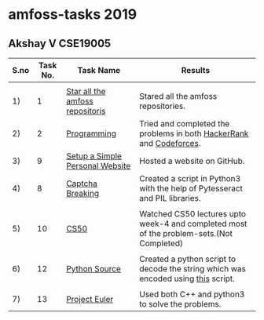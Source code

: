 #      amfoss-tasks 2019 

## Akshay V CSE19005

 
| **S.no** |   **Task No.**    | **Task Name**             | **Results** |
| ---- | ----------- | --------------------- | ------- |
|      |             |                       |         |
| 1)  |  1          | [Star all the amfoss repositoris](/task-1)           |  Stared all the amfoss repositories. |
| 2)  |  2          | [Programming](/task-2) | Tried and completed the problems in both [HackerRank](/task-2/HackerRank) and [Codeforces](/task-2/Codeforces). |
| 3)  |  9         | [Setup a Simple Personal Website](/task-9)       |  Hosted a website on GitHub. |
|  4) |  8         | [Captcha Breaking](/task-8) | Created a script in Python3 with the help of Pytesseract and PIL libraries.    |
|      |              |                       |          |
| 5)  |  10          | [CS50](/task-10)       |  Watched CS50 lectures upto week-4 and completed most of the problem-sets.(Not Completed) |
|      |             |                       |     |
| 6)  |  12         |    [Python Source](/task-12)     |Created a python script to decode the string which was encoded using [this](https://drive.google.com/file/d/0B3sOPp4yzeLTdHZiazhmNFZ2VEE/view) script.|
|      |             |                       |     |
| 7)  | 13 | [Project Euler](/task-13)      |  Used both C++ and python3 to solve the problems.|


